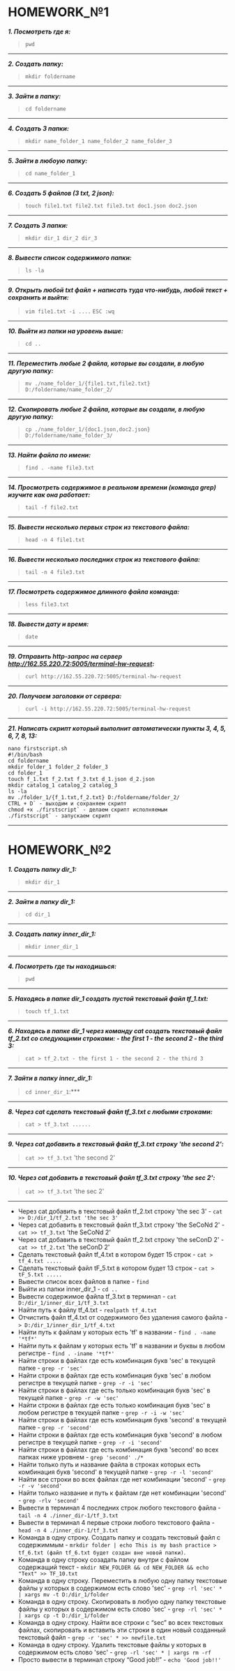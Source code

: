 # HOMEWORK_№1

***1. Посмотреть где я:***
> `pwd`
-----------------------------
***2. Создать папку:***
> `mkdir foldername`
-----------------------------
***3. Зайти в папку:***
> `cd foldername`
-----------------------------
***4. Создать 3 папки:***
> `mkdir name_folder_1 name_folder_2 name_folder_3`
-----------------------------
***5. Зайти в любоую папку:***
> `cd name_folder_1`
-----------------------------
***6. Создать 5 файлов (3 txt, 2 json):***
> `touch file1.txt file2.txt file3.txt doc1.json doc2.json`
-----------------------------
***7. Создать 3 папки:***
> `mkdir dir_1 dir_2 dir_3`
-----------------------------
***8. Вывести список содержимого папки:***
> `ls -la`
-----------------------------
***9. Открыть любой txt файл + написать туда что-нибудь, любой текст + сохранить и выйти:***
> `vim file1.txt -i ....` `ESC :wq`
-----------------------------
***10. Выйти из папки на уровень выше:***
> `cd ..`
-----------------------------
***11. Переместить любые 2 файла, которые вы создали, в любую другую папку:***
> `mv ./name_folder_1/{file1.txt,file2.txt} D:/foldername/name_folder_2/`
-----------------------------
***12. Cкопировать любые 2 файла, которые вы создали, в любую другую папку:***
> `cp ./name_folder_1/{doc1.json,doc2.json} D:/foldername/name_folder_3/`
-----------------------------
***13. Найти файла по имени:***
> `find . -name file3.txt`
-----------------------------
***14. Просмотреть содержимое в реальном времени (команда grep) изучите как она работает:***
> `tail -f file2.txt`
-----------------------------
***15. Вывести несколько первых строк из текстового файла:***
> `head -n 4 file1.txt`
-----------------------------
***16. Вывести несколько последних строк из текстового файла:***
> `tail -n 4 file3.txt`
-----------------------------
***17. Посмотреть содержимое длинного файла команда:***
> `less file3.txt`
-----------------------------
***18. Вывести дату и время:***
> `date`
-----------------------------
***19. Отправить http-запрос на сервер http://162.55.220.72:5005/terminal-hw-request:***
> `curl http://162.55.220.72:5005/terminal-hw-request`
-----------------------------
***20. Получаем заголовки от сервера:***
> `curl -i http://162.55.220.72:5005/terminal-hw-request`
-----------------------------
***21. Написать скрипт который выполнит автоматически пункты 3, 4, 5, 6, 7, 8, 13:***

    nano firstscript.sh
    #!/bin/bash
    cd foldername
    mkdir folder_1 folder_2 folder_3
    cd folder_1
    touch f_1.txt f_2.txt f_3.txt d_1.json d_2.json
    mkdir catalog_1 catalog_2 catalog_3
    ls -la
    mv ./folder_1/{f_1.txt,f_2.txt} D:/foldername/folder_2/
    CTRL + D` - выходим и сохраняем скрипт   
    chmod +x ./firstscript` - делаем скрипт исполняемым
    ./firstscript` - запускаем скрипт
---

# HOMEWORK_№2
***1. Создать папку dir_1:***
> `mkdir dir_1`
----------------------------
***2. Зайти в папку dir_1:***
> `cd dir_1`
----------------------------
***3. Создать папку inner_dir_1:***
> `mkdir inner_dir_1`
----------------------------
***4. Посмотреть где ты находишься:***
> `pwd`
----------------------------
***5. Находясь в папке dir_1 создать пустой текстовый файл tf_1.txt:***
> `touch tf_1.txt`
----------------------------
***6. Находясь в папке dir_1 через команду cat создать текстовый файл tf_2.txt со следующими строками: - the first 1 - the second 2 - the third 3:***
> `cat > tf_2.txt - the first 1 - the second 2 - the third 3`
----------------------------
***7. Зайти в папку inner_dir_1:*** 
> `cd inner_dir_1`:***
----------------------------
***8. Через cat сделать текстовый файл tf_3.txt  c любыми строками:***
> `cat > tf_3.txt ......`
----------------------------
***9. Через cat добавить в текстовый файл tf_3.txt строку 'the second 2':***
> `cat >> tf_3.txt` 'the second 2'
----------------------------
***10. Через cat добавить в текстовый файл tf_3.txt строку 'the sec 2':***
> `cat >> tf_3.txt` 'the sec 2'
----------------------------
+ Через cat добавить в текстовый файл tf_2.txt строку 'the sec 3' - `cat >> D:/dir_1/tf_2.txt 'the sec 3'`        
+ Через cat добавить в текстовый файл tf_3.txt строку 'the SeCoNd 2' - `cat >> tf_3.txt` 'the SeCoNd 2'
+ Через cat добавить в текстовый файл tf_2.txt строку 'the seConD 2' - `cat >> tf_2.txt` 'the seConD 2'
+ Сделать текстовый файл tf_4.txt в котором будет 15 строк - `cat > tf_4.txt .....` 
+ Сделать текстовый файл tF_5.txt в котором будет 13 строк - `cat > tF_5.txt .....` 
+ Вывести список всех файлов в папке - `find`
+ Выйти из папки inner_dir_1 - `cd ..`
+ Вывести содержимое файла tf_3.txt в терминал - `cat D:/dir_1/inner_dir_1/tf_3.txt`
+ Найти путь к файлу tf_4.txt - `realpath tf_4.txt`
+ Отчистить файл tf_4.txt от содержимого без удаления самого файла - `> D:/dir_1/inner_dir_1/tf_4.txt`
+ Найти путь к файлам у которых есть  'tf' в названии - `find . -name '*tf*'`
+ Найти путь к файлам у которых есть  'tf' в названии и буквы в любом регистре - `find . -iname '*tf*'`
+ Найти строки в файлах где есть комбинация букв 'sec' в текущей папке - `grep -r 'sec'` 
+ Найти строки в файлах где есть комбинация букв 'sec' в любом регистре в текущей папке - `grep -r -i 'sec'`                                                        
+ Найти строки в файлах где есть только комбинация букв 'sec' в текущей папке - `grep -r -w 'sec'`
+ Найти строки в файлах где есть только комбинация букв 'sec' в любом регистре в текущей папке - `grep -r -i -w 'sec'`
+ Найти строки в файлах где есть комбинация букв 'second' в текущей папке - `grep -r 'second'`
+ Найти строки в файлах где есть комбинация букв 'second' в любом регистре в текущей папке - `grep -r -i 'second'`
+ Найти строки в файлах где есть комбинация букв 'second' во всех папках ниже уровнем - `grep 'second' ./*`
+ Найти только путь и название файла в строках которых есть комбинация букв 'second' в текущей папке - `grep -r -l 'second'`
+ Найти все строки во всех файлах где нет комбинации 'second' - `grep -r -v 'second'`
+ Найти только название и путь к файлам где нет комбинации 'second' - `grep -rlv 'second'`
+ Вывести в терминал 4 последних строк любого текстового файла - `tail -n 4 ./inner_dir-1/tf_3.txt`
+ Вывести в терминал 4 первые строки любого текстового файла - `head -n 4 ./inner_dir-1/tf_3.txt`
+ Команда в одну строку. Создать папку и создать текстовый файл с содержиммым - `mrkdir folder | echo This is my bash practice > tf_6.txt (файл tf_6.txt будет создан вне новой папки)`.
+ Команда в одну строку созадать папку внутри с файлом содержащий текст - `mkdir NEW_FOLDER && cd NEW_FOLDER && echo "Text" >> TF_10.txt`
+ Команда в одну строку. Переместить в любую одну папку текстовые файлы у которых в содержимом есть слово 'sec' - `grep -rl 'sec' * | xargs mv -t D:/dir_1/folder`
+ Команда в одну строку. Скопировать в любую одну папку текстовые файлы у которых в содержимом есть слово 'sec' - `grep -rl 'sec' * | xargs cp -t D:/dir_1/folder`
+ Команда в одну строку. Найти все строки c “sec” во всех текстовых файлах, скопировать и вставить эти строки в один новый созданный текстовый файл - `grep -r 'sec' * >> newfile.txt`
+ Команда в одну строку. Удалить текстовые файлы у которых в содержимом есть слово 'sec' - `grep -rl 'sec' * | xargs rm -rf`
+ Просто вывести в терминал строку “Good job!!” - `echo 'Good job!!'`
